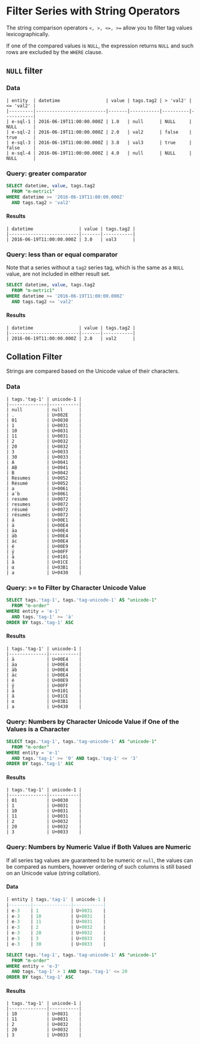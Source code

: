 ﻿# Filter Series with String Operators

The string comparison operators `<, >, <=, >=` allow you to filter tag values lexicographically.

If one of the compared values is `NULL`, the expression returns `NULL` and such rows are excluded by the `WHERE` clause.

## `NULL` filter

### Data

```ls
| entity  | datetime                 | value | tags.tag2 | > 'val2' | <= 'val2' |
|---------|--------------------------|-------|-----------|----------|-----------|
| e-sql-1 | 2016-06-19T11:00:00.000Z | 1.0   | null      | NULL     | NULL      |
| e-sql-2 | 2016-06-19T11:00:00.000Z | 2.0   | val2      | false    | true      |
| e-sql-3 | 2016-06-19T11:00:00.000Z | 3.0   | val3      | true     | false     |
| e-sql-4 | 2016-06-19T11:00:00.000Z | 4.0   | null      | NULL     | NULL      |
```

### Query: greater comparator

```sql
SELECT datetime, value, tags.tag2
  FROM "m-metric1"
WHERE datetime >= '2016-06-19T11:00:00.000Z'
  AND tags.tag2 > 'val2'
```

#### Results

```ls
| datetime                 | value | tags.tag2 |
|--------------------------|-------|-----------|
| 2016-06-19T11:00:00.000Z | 3.0   | val3      |
```

### Query: less than or equal comparator

Note that a series without a `tag2` series tag, which is the same as a `NULL` value, are not included in either result set.

```sql
SELECT datetime, value, tags.tag2
  FROM "m-metric1"
WHERE datetime >= '2016-06-19T11:00:00.000Z'
  AND tags.tag2 <= 'val2'
```

#### Results

```ls
| datetime                 | value | tags.tag2 |
|--------------------------|-------|-----------|
| 2016-06-19T11:00:00.000Z | 2.0   | val2      |
```

## Collation Filter

Strings are compared based on the Unicode value of their characters.

### Data

```ls
| tags.'tag-1' | unicode-1 |
|--------------|-----------|
| null         | null      |
| .            | U+002E    |
| 01           | U+0030    |
| 1            | U+0031    |
| 10           | U+0031    |
| 11           | U+0031    |
| 2            | U+0032    |
| 20           | U+0032    |
| 3            | U+0033    |
| 30           | U+0033    |
| A            | U+0041    |
| AB           | U+0041    |
| B            | U+0042    |
| Resumes      | U+0052    |
| Résumé       | U+0052    |
| a            | U+0061    |
| a¨b          | U+0061    |
| resume       | U+0072    |
| resumes      | U+0072    |
| résumé       | U+0072    |
| résumés      | U+0072    |
| á            | U+00E1    |
| ä            | U+00E4    |
| äa           | U+00E4    |
| äb           | U+00E4    |
| äc           | U+00E4    |
| é            | U+00E9    |
| ÿ            | U+00FF    |
| ā            | U+0101    |
| ǎ            | U+01CE    |
| α            | U+03B1    |
| а            | U+0430    |
```

### Query: >= to Filter by Character Unicode Value

```sql
SELECT tags.'tag-1', tags.'tag-unicode-1' AS "unicode-1"
  FROM "m-order"
WHERE entity = 'e-1'
  AND tags.'tag-1' >= 'ä'
ORDER BY tags.'tag-1' ASC
```

#### Results

```ls
| tags.'tag-1' | unicode-1 |
|--------------|-----------|
| ä            | U+00E4    |
| äa           | U+00E4    |
| äb           | U+00E4    |
| äc           | U+00E4    |
| é            | U+00E9    |
| ÿ            | U+00FF    |
| ā            | U+0101    |
| ǎ            | U+01CE    |
| α            | U+03B1    |
| а            | U+0430    |
```

### Query: Numbers by Character Unicode Value if One of the Values is a Character

```sql
SELECT tags.'tag-1', tags.'tag-unicode-1' AS "unicode-1"
  FROM "m-order"
WHERE entity = 'e-1'
  AND tags.'tag-1' >= '0' AND tags.'tag-1' <= '3'
ORDER BY tags.'tag-1' ASC
```

#### Results

```ls
| tags.'tag-1' | unicode-1 |
|--------------|-----------|
| 01           | U+0030    |
| 1            | U+0031    |
| 10           | U+0031    |
| 11           | U+0031    |
| 2            | U+0032    |
| 20           | U+0032    |
| 3            | U+0033    |
```

### Query: Numbers by Numeric Value if Both Values are Numeric

If all series tag values are guaranteed to be numeric or `null`, the values can be compared as numbers, however ordering of such columns is still based on an Unicode value (string collation).

#### Data

```sql
| entity | tags.'tag-1' | unicode-1 |
|--------|--------------|-----------|
| e-3    | 1            | U+0031    |
| e-3    | 10           | U+0031    |
| e-3    | 11           | U+0031    |
| e-3    | 2            | U+0032    |
| e-3    | 20           | U+0032    |
| e-3    | 3            | U+0033    |
| e-3    | 30           | U+0033    |
```

```sql
SELECT tags.'tag-1', tags.'tag-unicode-1' AS "unicode-1"
  FROM "m-order"
WHERE entity = 'e-3'
  AND tags.'tag-1' > 1 AND tags.'tag-1' <= 20
ORDER BY tags.'tag-1' ASC
```

#### Results

```ls
| tags.'tag-1' | unicode-1 |
|--------------|-----------|
| 10           | U+0031    |
| 11           | U+0031    |
| 2            | U+0032    |
| 20           | U+0032    |
| 3            | U+0033    |
```

